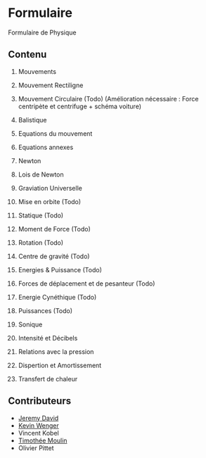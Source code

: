 # Formulaire

Formulaire de Physique

## Contenu

1. Mouvements
  1. Mouvement Rectiligne
  2. Mouvement Circulaire (Todo) (Amélioration nécessaire : Force centripète et centrifuge + schéma voiture)

2. Balistique
  1. Equations du mouvement
  2. Equations annexes

3. Newton
  1. Lois de Newton
  2. Graviation Universelle
  3. Mise en orbite (Todo)

4. Statique (Todo)
  1. Moment de Force (Todo)
  2. Rotation (Todo)
  3. Centre de gravité (Todo)

5. Energies & Puissance (Todo)
  1. Forces de déplacement et de pesanteur (Todo)
  2. Energie Cynéthique (Todo)
  3. Puissances (Todo)

6. Sonique
  1. Intensité et Décibels
  2. Relations avec la pression
  3. Dispertion et Amortissement

7. Transfert de chaleur

## Contributeurs

- [Jeremy David](https://github.com/ltouroumov)
- [Kevin Wenger](https://github.com/sudei)
- Vincent Kobel
- [Timothée Moulin](https://github.com/tehem)
- Olivier Pittet
